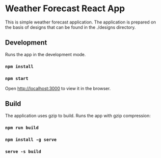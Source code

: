 # Weather Forecast React App

This is simple weather forecast application.
The application is prepared on the basis of designs that can be found in the ./designs directory.

## Development

Runs the app in the development mode.

### `npm install`
### `npm start`

Open [http://localhost:3000](http://localhost:3000) to view it in the browser.

## Build

The application uses gzip to build.
Runs the app with gzip compression:

### `npm run build`
### `npm install -g serve`
### `serve -s build`